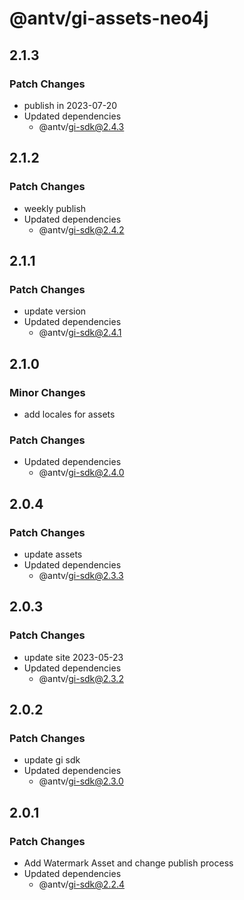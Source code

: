 # @antv/gi-assets-neo4j

## 2.1.3

### Patch Changes

- publish in 2023-07-20
- Updated dependencies
  - @antv/gi-sdk@2.4.3

## 2.1.2

### Patch Changes

- weekly publish
- Updated dependencies
  - @antv/gi-sdk@2.4.2

## 2.1.1

### Patch Changes

- update version
- Updated dependencies
  - @antv/gi-sdk@2.4.1

## 2.1.0

### Minor Changes

- add locales for assets

### Patch Changes

- Updated dependencies
  - @antv/gi-sdk@2.4.0

## 2.0.4

### Patch Changes

- update assets
- Updated dependencies
  - @antv/gi-sdk@2.3.3

## 2.0.3

### Patch Changes

- update site 2023-05-23
- Updated dependencies
  - @antv/gi-sdk@2.3.2

## 2.0.2

### Patch Changes

- update gi sdk
- Updated dependencies
  - @antv/gi-sdk@2.3.0

## 2.0.1

### Patch Changes

- Add Watermark Asset and change publish process
- Updated dependencies
  - @antv/gi-sdk@2.2.4
